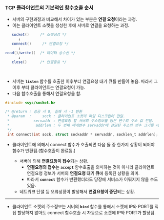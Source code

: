 ### TCP 클라이언트의 기본적인 함수호출 순서

* 서버의 구현과정과 비교해서 차이가 있는 부분은 **연결 요청**이라는 과정.
* 이는 클라이언트 소켓을 생성한 후에 서버로 연결을 요청하는 과정.

```java
   socket()     /* 소켓생성 */
      ↓
   connect()     /* 연결요청 */
      ↓
read()/write()  /* 데이터 송수신 */
      ↓
   close()      /* 연결종료 */
```

<br>

* 서버는 **`listen`** 함수를 호출한 이후부터 연결요청 대기 큐를 만들어 놓음. 따라서 그 이후 부터 클라이언트는 연결요청이 가능. 
* 다음 함수호출을 통해서 연결요청을 함.

```C
#include <sys/socket.h>

/* @return : 성공 시 0, 실패 시 -1 반환
 * @param  :     sock : 클라이언트 소켓의 파일 디스크립터 전달. 
 *           servaddr : 연결요청 할 서버의 주소정보를 담은 변수의 주소 값 전달.
 *            addrlen : 두 번째 매개변수 servaddr에 전달된 주소의 변수 크기를 바이트 단위로 전달.
 */
 int connect(int sock, struct sockaddr * servaddr, socklen_t addrlen);
```

* 클라이언트에 의해서 connect 함수가 호출되면 다음 둘 중 한가지 상황이 되어야 함수가 반환됨.(함수호출이 완료됨.)

  + 서버에 의해 **연결요청이 접수**되는 상황. 
    - **연결요청의 접수**는 **`accept`** 함수호출을 의미하는 것이 아니라 클라이언트 연결요청 정보가 서버의 **연결요청 대기 큐**에 등록된 상황을 의미.
    - 따라서 **`connect`** 함수가 반환했더라도 당장에 서비스가 이뤄지지 않을 수도 있음.
  + 네트워크 단절 등 오류상황이 발생해서 **연결요청이 중단**되는 상황.

<hr>

* 클라이언트 소켓의 주소정보는 서버의 **`bind`** 함수를 통해서 소켓에 IP와 PORT를 직접 할당하지 않아도 connect 함수호출 시 자동으로 소켓에 IP와 PORT가 할당됨.
